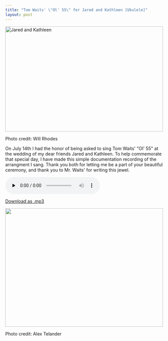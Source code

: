 ```yaml
---
title: "Tom Waits' \"Ol' 55\" for Jared and Kathleen [Ukulele]"
layout: post
---
```


<div id="attachment_1112" style="width: 510px" class="wp-caption alignnone"><a href="{{ site.url }}/uploads/2012/08/403849_10150980538574682_1843367325_n.jpg"><img class="size-large wp-image-1112" title="403849_10150980538574682_1843367325_n" src="{{ site.url }}/uploads/2012/08/403849_10150980538574682_1843367325_n-500x333.jpg" alt="Jared and Kathleen" width="500" height="333" /></a><p class="wp-caption-text">Photo credit: Will Rhodes</p></div>

On July 14th I had the honor of being asked to sing Tom Waits' "Ol' 55" at the wedding of my dear friends Jared and Kathleen. To help commemorate that special day, I have made this simple documentation recording of the arrangment I sang. Thank you both for letting me be a part of your beautiful ceremony, and thank you to Mr. Waits' for writing this jewel.

<audio id="wp_mep_7" src="{{ site.url }}/uploads/2012/08/Ol-55.mp3" type="audio/mp3"    controls="controls" preload="none"  ></audio>

<a class="wpaudio" href="{{ site.url }}/uploads/2012/08/Ol-55.mp3">Download as .mp3</a>

<div id="attachment_1118" style="width: 510px" class="wp-caption alignnone"><a href="{{ site.url }}/uploads/2012/08/561217_10150915093251302_1710160913_n.jpg"><img class="size-large wp-image-1118" title="561217_10150915093251302_1710160913_n" src="{{ site.url }}/uploads/2012/08/561217_10150915093251302_1710160913_n-500x375.jpg" alt="" width="500" height="375" /></a><p class="wp-caption-text">Photo credit: Alex Telander</p></div>
